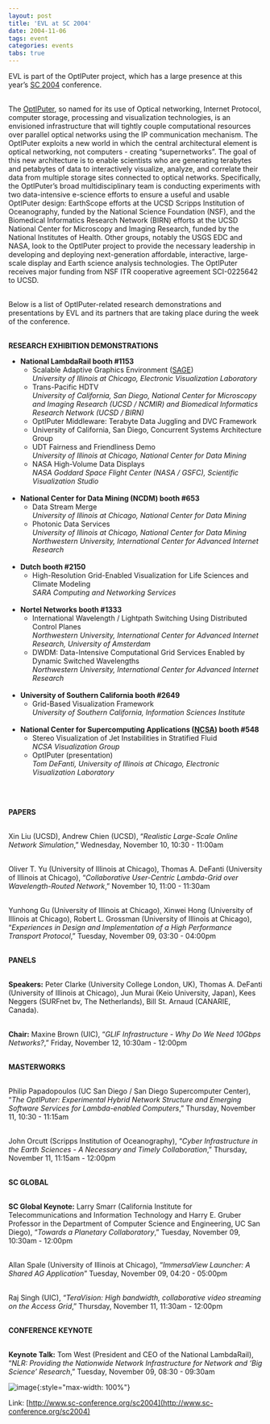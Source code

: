```yaml
---
layout: post
title: 'EVL at SC 2004'
date: 2004-11-06
tags: event
categories: events
tabs: true
---
```


EVL is part of the OptIPuter project, which has a large presence at this year&rsquo;s <a href="http://www.sc-conference.org/sc2004/">SC 2004</a> conference.<br><br>

The <a href="http://www.optiputer.net">OptIPuter</a>, so named for its use of Optical networking, Internet Protocol, computer storage, processing and visualization technologies, is an envisioned infrastructure that will tightly couple computational resources over parallel optical networks using the IP communication mechanism. The OptIPuter exploits a new world in which the central architectural element is optical networking, not computers - creating &ldquo;supernetworks&rdquo;. The goal of this new architecture is to enable scientists who are generating terabytes and petabytes of data to interactively visualize, analyze, and correlate their data from multiple storage sites connected to optical networks. Specifically, the OptIPuter&rsquo;s broad multidisciplinary team is conducting experiments with two data-intensive e-science efforts to ensure a useful and usable OptIPuter design: EarthScope efforts at the UCSD Scripps Institution of Oceanography, funded by the National Science Foundation (NSF), and the Biomedical Informatics Research Network (BIRN) efforts at the UCSD National Center for Microscopy and Imaging Research, funded by the National Institutes of Health. Other groups, notably the USGS EDC and NASA, look to the OptIPuter project to provide the necessary leadership in developing and deploying next-generation affordable, interactive, large-scale display and Earth science analysis technologies. The OptIPuter receives major funding from NSF ITR cooperative agreement SCI-0225642 to UCSD.<br><br>

Below is a list of OptIPuter-related research demonstrations and presentations by EVL and its partners that are taking place during the week of the conference.<br><br>

<strong>RESEARCH EXHIBITION DEMONSTRATIONS</strong><br>
<ul>
<li><strong>National LambdaRail booth #1153</strong><ul>
<li>Scalable Adaptive Graphics Environment (<a href="http://www.evl.uic.edu/cavern/sage/">SAGE</a>)<br>
<em>University of Illinois at Chicago, Electronic Visualization Laboratory</em></li>
<li>Trans-Pacific HDTV<br>
<em>University of California, San Diego, National Center for Microscopy and Imaging Research (UCSD / NCMIR) and Biomedical Informatics Research Network (UCSD / BIRN)</em></li>
<li>OptIPuter Middleware: Terabyte Data Juggling and DVC Framework</li>
<li>University of California, San Diego, Concurrent Systems Architecture Group</li>
<li>UDT Fairness and Friendliness Demo<br>
<em>University of Illinois at Chicago, National Center for Data Mining</em></li>
<li>NASA High-Volume Data Displays<br>
<em>NASA Goddard Space Flight Center (NASA / GSFC), Scientific Visualization Studio</em></li>
</ul><br></li>
<li><strong>National Center for Data Mining (NCDM) booth #653</strong><ul>
<li>Data Stream Merge<br>
<em>University of Illinois at Chicago, National Center for Data Mining</em></li>
<li>Photonic Data Services<br>
<em>University of Illinois at Chicago, National Center for Data Mining Northwestern University, International Center for Advanced Internet Research</em></li>
</ul><br></li>
<li><strong>Dutch booth #2150</strong><ul>
<li>High-Resolution Grid-Enabled Visualization for Life Sciences and Climate Modeling<br>
<em>SARA Computing and Networking Services</em></li>
</ul><br></li>
<li><strong>Nortel Networks booth #1333</strong><ul>
<li>International Wavelength / Lightpath Switching Using Distributed Control Planes<br>
<em>Northwestern University, International Center for Advanced Internet Research, University of Amsterdam</em></li>
<li>DWDM: Data-Intensive Computational Grid Services Enabled by Dynamic Switched Wavelengths<br>
<em>Northwestern University, International Center for Advanced Internet Research</em></li>
</ul><br></li>
<li><strong>University of Southern California booth #2649</strong><ul>
<li>Grid-Based Visualization Framework<br>
<em>University of Southern California, Information Sciences Institute</em></li>
</ul><br></li>
<li><strong>National Center for Supercomputing Applications (<a href="http://www.ncsa.uiuc.edu/">NCSA</a>) booth #548</strong><ul>
<li>Stereo Visualization of Jet Instabilities in Stratified Fluid<br>
<em>NCSA Visualization Group</em></li>
<li>OptIPuter (presentation)<br>
<em>Tom DeFanti, University of Illinois at Chicago, Electronic Visualization Laboratory</em></li>
</ul><br></li>
</ul><br>

<strong>PAPERS</strong><br><br>

Xin Liu (UCSD), Andrew Chien (UCSD), &ldquo;<em>Realistic Large-Scale Online Network Simulation</em>,&rdquo; Wednesday, November 10, 10:30 - 11:00am<br><br>

Oliver T. Yu (University of Illinois at Chicago), Thomas A. DeFanti (University of Illinois at Chicago), &ldquo;<em>Collaborative User-Centric Lambda-Grid over Wavelength-Routed Network</em>,&rdquo; November 10, 11:00 - 11:30am<br><br>

Yunhong Gu (University of Illinois at Chicago), Xinwei Hong (University of Illinois at Chicago), Robert L. Grossman (University of Illinois at Chicago), &ldquo;<em>Experiences in Design and Implementation of a High Performance Transport Protocol</em>,&rdquo; Tuesday, November 09, 03:30 - 04:00pm<br><br>

<strong>PANELS</strong><br><br>

<strong>Speakers:</strong> Peter Clarke (University College London, UK), Thomas A. DeFanti (University of Illinois at Chicago), Jun Murai (Keio University, Japan), Kees Neggers (SURFnet bv, The Netherlands), Bill St. Arnaud (CANARIE, Canada).<br><br>

<strong>Chair:</strong> Maxine Brown (UIC), &ldquo;<em>GLIF Infrastructure - Why Do We Need 10Gbps Networks?</em>,&rdquo; Friday, November 12, 10:30am - 12:00pm<br><br>

<strong>MASTERWORKS</strong><br><br>

Philip Papadopoulos (UC San Diego / San Diego Supercomputer Center), &ldquo;<em>The OptIPuter: Experimental Hybrid Network Structure and Emerging Software Services for Lambda-enabled Computers</em>,&rdquo; Thursday, November 11, 10:30 - 11:15am<br><br>

John Orcutt (Scripps Institution of Oceanography), &ldquo;<em>Cyber Infrastructure in the Earth Sciences - A Necessary and Timely Collaboration</em>,&rdquo; Thursday, November 11, 11:15am - 12:00pm<br><br>

<strong>SC GLOBAL</strong><br><br>

<strong>SC Global Keynote:</strong> Larry Smarr (California Institute for Telecommunications and Information Technology and Harry E. Gruber Professor in the Department of Computer Science and Engineering, UC San Diego), &ldquo;<em>Towards a Planetary Collaboratory</em>,&rdquo; Tuesday, November 09, 10:30am - 12:00pm<br><br>

Allan Spale (University of Illinois at Chicago), &ldquo;<em>ImmersaView Launcher: A Shared AG Application</em>&rdquo; Tuesday, November 09, 04:20 - 05:00pm<br><br>

Raj Singh (UIC), &ldquo;<em>TeraVision: High bandwidth, collaborative video streaming on the Access Grid</em>,&rdquo; Thursday, November 11, 11:30am - 12:00pm<br><br>

<strong>CONFERENCE KEYNOTE</strong><br><br>

<strong>Keynote Talk:</strong> Tom West (President and CEO of the National LambdaRail), &ldquo;<em>NLR: Providing the Nationwide Network Infrastructure for Network and &lsquo;Big Science&rsquo; Research</em>,&rdquo; Tuesday, November 09, 08:30 - 09:30am

![image](https://www.evl.uic.edu/output/originals/sc2004logo.gif-srcw.jpg){:style="max-width: 100%"}


Link: [http://www.sc-conference.org/sc2004](http://www.sc-conference.org/sc2004)
